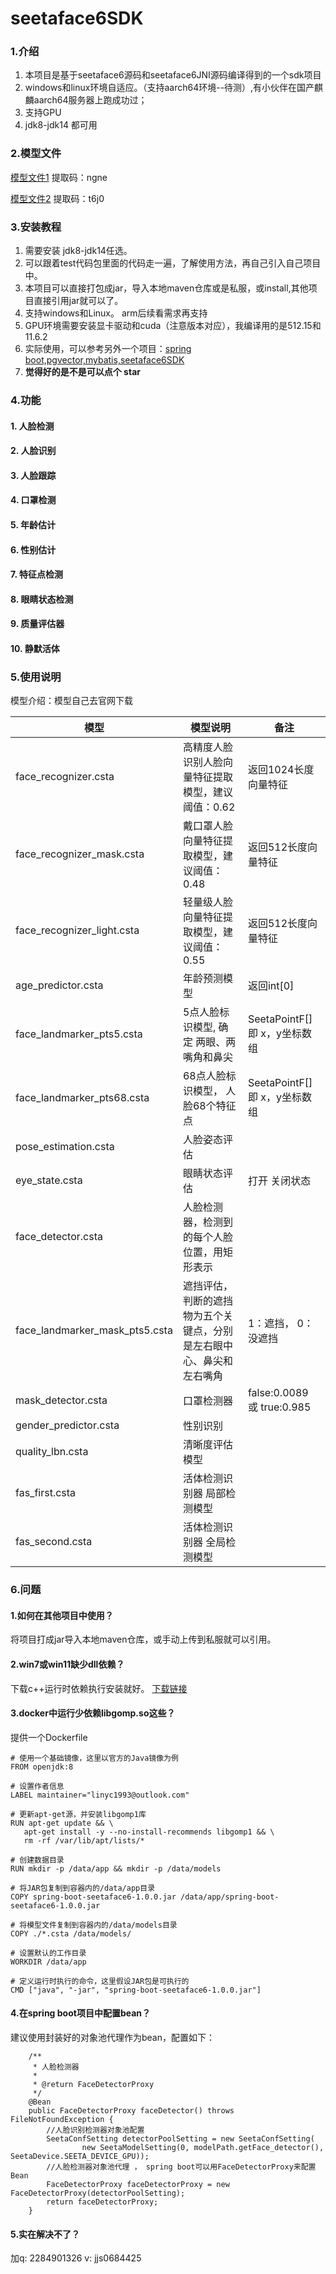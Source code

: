 # seetaface6SDK

### 1.介绍
1. 本项目是基于seetaface6源码和seetaface6JNI源码编译得到的一个sdk项目
2. windows和linux环境自适应。（支持aarch64环境--待测）,有小伙伴在国产麒麟aarch64服务器上跑成功过；
3. 支持GPU
4. jdk8-jdk14 都可用

### 2.模型文件
   
[模型文件1](https://pan.baidu.com/s/1LlXe2-YsUxQMe-MLzhQ2Aw) 提取码：ngne

[模型文件2](https://pan.baidu.com/s/1xjciq-lkzEBOZsTfVYAT9g) 提取码：t6j0

### 3.安装教程

1.  需要安装 jdk8-jdk14任选。
2.  可以跟着test代码包里面的代码走一遍，了解使用方法，再自己引入自己项目中。
3.  本项目可以直接打包成jar，导入本地maven仓库或是私服，或install,其他项目直接引用jar就可以了。
4.  支持windows和Linux。 arm后续看需求再支持 
5.  GPU环境需要安装显卡驱动和cuda（注意版本对应），我编译用的是512.15和11.6.2
6.  实际使用，可以参考另外一个项目：[spring boot,pgvector,mybatis,seetaface6SDK](https://gitee.com/crazy-of-pig/spring-boot-seetaface6.git)
7.  **觉得好的是不是可以点个 star**

### 4.功能
#### 1.  人脸检测
#### 2.  人脸识别
#### 3.  人脸跟踪
#### 4.  口罩检测
#### 5.  年龄估计
#### 6.  性别估计
#### 7.  特征点检测
#### 8.  眼睛状态检测
#### 9.  质量评估器
#### 10.  静默活体

### 5.使用说明

模型介绍：模型自己去官网下载

| 模型                           | 模型说明                                                   | 备注                          |
| ------------------------------ | ---------------------------------------------------------- | ----------------------------- |
| face_recognizer.csta           | 高精度人脸识别人脸向量特征提取模型，建议阈值：0.62           | 返回1024长度向量特征          |
| face_recognizer_mask.csta      | 戴口罩人脸向量特征提取模型，建议阈值：0.48                   | 返回512长度向量特征           |
| face_recognizer_light.csta     | 轻量级人脸向量特征提取模型，建议阈值：0.55                   | 返回512长度向量特征           |
| age_predictor.csta             | 年龄预测模型                                               | 返回int[0]                    |
| face_landmarker_pts5.csta      | 5点人脸标识模型, 确定 两眼、两嘴角和鼻尖                     | SeetaPointF[] 即 x，y坐标数组 |
| face_landmarker_pts68.csta     | 68点人脸标识模型， 人脸68个特征点                           | SeetaPointF[] 即 x，y坐标数组 |
| pose_estimation.csta           | 人脸姿态评估                                               |                               |
| eye_state.csta                 | 眼睛状态评估                                               | 打开 关闭状态                 |
| face_detector.csta             | 人脸检测器，检测到的每个人脸位置，用矩形表示                 |                               |
| face_landmarker_mask_pts5.csta | 遮挡评估，判断的遮挡物为五个关键点，分别是左右眼中心、鼻尖和左右嘴角 | 1：遮挡，  0：没遮挡          |
| mask_detector.csta             | 口罩检测器                                                 | false:0.0089 或  true:0.985   |
| gender_predictor.csta          | 性别识别                                                   |                               |
| quality_lbn.csta               | 清晰度评估模型                                             |                               |
| fas_first.csta                 | 活体检测识别器 局部检测模型                                |                               |
| fas_second.csta                | 活体检测识别器 全局检测模型                                |                               |


### 6.问题
#### 1.如何在其他项目中使用？
  将项目打成jar导入本地maven仓库，或手动上传到私服就可以引用。

#### 2.win7或win11缺少dll依赖？
  下载c++运行时依赖执行安装就好。 [下载链接](https://www.xitongzhijia.net/soft/234968.html)

#### 3.docker中运行少依赖libgomp.so这些？
  提供一个Dockerfile
 ```
# 使用一个基础镜像，这里以官方的Java镜像为例
FROM openjdk:8

# 设置作者信息
LABEL maintainer="linyc1993@outlook.com"

# 更新apt-get源，并安装libgomp1库
RUN apt-get update && \
    apt-get install -y --no-install-recommends libgomp1 && \
    rm -rf /var/lib/apt/lists/*

# 创建数据目录
RUN mkdir -p /data/app && mkdir -p /data/models

# 将JAR包复制到容器内的/data/app目录
COPY spring-boot-seetaface6-1.0.0.jar /data/app/spring-boot-seetaface6-1.0.0.jar

# 将模型文件复制到容器内的/data/models目录
COPY ./*.csta /data/models/

# 设置默认的工作目录
WORKDIR /data/app

# 定义运行时执行的命令，这里假设JAR包是可执行的
CMD ["java", "-jar", "spring-boot-seetaface6-1.0.0.jar"]
```

#### 4.在spring boot项目中配置bean？
建议使用封装好的对象池代理作为bean，配置如下：
```
    /**
     * 人脸检测器
     *
     * @return FaceDetectorProxy
     */
    @Bean
    public FaceDetectorProxy faceDetector() throws FileNotFoundException {
        //人脸识别检测器对象池配置
        SeetaConfSetting detectorPoolSetting = new SeetaConfSetting(
                new SeetaModelSetting(0, modelPath.getFace_detector(), SeetaDevice.SEETA_DEVICE_GPU));
        //人脸检测器对象池代理 ， spring boot可以用FaceDetectorProxy来配置Bean
        FaceDetectorProxy faceDetectorProxy = new FaceDetectorProxy(detectorPoolSetting);
        return faceDetectorProxy;
    }

```
#### 5.实在解决不了？
加q: 2284901326
v: jjs0684425